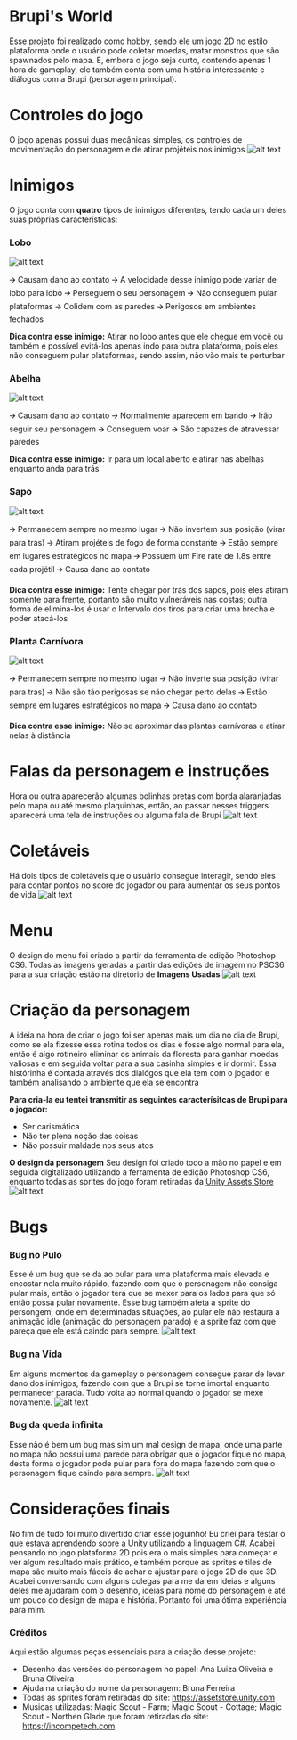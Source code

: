 # Brupi's World
Esse projeto foi realizado como hobby, sendo ele um jogo 2D no estilo plataforma onde o usuário pode coletar moedas, matar monstros que são spawnados pelo mapa. E, embora o jogo seja curto, contendo apenas 1 hora de gameplay, ele também conta com uma história interessante e diálogos com a Brupi (personagem principal).

# Controles do jogo
O jogo apenas possui duas mecânicas simples, os controles de movimentação do personagem e de atirar projéteis nos inimigos
![alt text](https://i.imgur.com/7cu9lWu.png)

# Inimigos
O jogo conta com **quatro** tipos de inimigos diferentes, tendo cada um deles suas próprias características:

### Lobo
![alt text](https://i.imgur.com/2SkRilf.png)

🡪 Causam dano ao contato
🡪 A velocidade desse inimigo pode variar de lobo para lobo
🡪 Perseguem o seu personagem
🡪 Não conseguem pular plataformas
🡪 Colidem com as paredes
🡪 Perigosos em ambientes fechados

**Dica contra esse inimigo:**
Atirar no lobo antes que ele chegue em você ou também é possível evitá-los apenas indo para outra plataforma, pois eles não conseguem pular plataformas, sendo assim, não vão mais te perturbar

### Abelha
![alt text](https://i.imgur.com/BIWLKPv.png)

🡪 Causam dano ao contato
🡪 Normalmente aparecem em bando
🡪 Irão seguir seu personagem 
🡪 Conseguem voar
🡪 São capazes de atravessar paredes

**Dica contra esse inimigo:**
Ir para um local aberto e atirar nas abelhas enquanto anda para trás

### Sapo
![alt text](https://i.imgur.com/fPdRs2Q.png)

🡪 Permanecem sempre no mesmo lugar
🡪 Não invertem sua posição (virar para trás)
🡪 Atiram projéteis de fogo de forma constante
🡪 Estão sempre em lugares estratégicos no mapa
🡪 Possuem um Fire rate de 1.8s entre cada projétil
🡪 Causa dano ao contato

**Dica contra esse inimigo:**
Tente chegar por trás dos sapos, pois eles atiram somente para frente, portanto são muito vulneráveis nas costas; outra forma de elimina-los é usar o Intervalo dos tiros para criar uma brecha e poder atacá-los


### Planta Carnívora
![alt text](https://i.imgur.com/PBSOzmn.png)

🡪 Permanecem sempre no mesmo lugar
🡪 Não inverte sua posição (virar para trás)
🡪 Não são tão perigosas se não chegar perto delas
🡪 Estão sempre em lugares estratégicos no mapa
🡪 Causa dano ao contato

**Dica contra esse inimigo:**
Não se aproximar das plantas carnívoras e atirar nelas à distância

# Falas da personagem e instruções
Hora ou outra aparecerão algumas bolinhas pretas com borda alaranjadas pelo mapa ou até mesmo plaquinhas, então, ao passar nesses triggers aparecerá uma tela de instruções ou alguma fala de Brupi
![alt text](https://i.imgur.com/bPY72kx.png)

# Coletáveis
Há dois tipos de coletáveis que o usuário consegue interagir, sendo eles para contar pontos no score do jogador ou para aumentar os seus pontos de vida
![alt text](https://i.imgur.com/6Vrolhv.png)

# Menu
O design do menu foi criado a partir da ferramenta de edição Photoshop CS6. Todas as imagens geradas a partir das edições de imagem no PSCS6 para a sua criação estão na diretório de **Imagens Usadas**
![alt text](https://i.imgur.com/s2vymQv.png)

# Criação da personagem
A ideia na hora de criar o jogo foi ser apenas mais um dia no dia de Brupi, como se ela fizesse essa rotina todos os dias e fosse algo normal para ela, então é algo rotineiro eliminar os animais da floresta para ganhar moedas valiosas e em seguida voltar para a sua casinha simples e ir dormir. Essa histórinha é contada através dos dialógos que ela tem com o jogador e também analisando o ambiente que ela se encontra 

**Para cria-la eu tentei transmitir as seguintes caracterísitcas de Brupi para o jogador:**
- Ser carismática
- Não ter plena noção das coisas
- Não possuir maldade nos seus atos

**O design da personagem**
Seu design foi criado todo a mão no papel e em seguida digitalizado utilizando a ferramenta de edição Photoshop CS6, enquanto todas as sprites do jogo foram retiradas da [Unity Assets Store](https://assetstore.unity.com/)
![alt text](https://i.imgur.com/IudgTtH.png)

# Bugs

### Bug no Pulo
Esse é um bug que se da ao pular para uma plataforma mais elevada e encostar nela muito rápido, fazendo com que o personagem não consiga pular mais, então o jogador terá que se mexer para os lados para que só então possa pular novamente. Esse bug também afeta a sprite do persongem, onde em determinadas situações, ao pular ele não restaura a animação idle (animação do personagem parado) e a sprite faz com que pareça que ele está caindo para sempre.
![alt text](https://i.imgur.com/ALyzFa0.png)

### Bug na Vida
Em alguns momentos da gameplay o personagem consegue parar de levar dano dos inimigos, fazendo com que a Brupi se torne imortal enquanto permanecer parada. Tudo volta ao normal quando o jogador se mexe novamente.
![alt text](https://i.imgur.com/z9qNErq.png)

### Bug da queda infinita
Esse não é bem um bug mas sim um mal design de mapa, onde uma parte no mapa não possui uma parede para obrigar que o jogador fique no mapa, desta forma o jogador pode pular para fora do mapa fazendo com que o personagem fique caindo para sempre.
![alt text](https://i.imgur.com/y7GfBN7.png)

# Considerações finais
No fim de tudo foi muito divertido criar esse joguinho! 
Eu criei para testar o que estava aprendendo sobre a Unity utilizando a linguagem C#. Acabei pensando no jogo plataforma 2D pois era o mais simples para começar e ver algum resultado mais prático, e também porque as sprites e tiles de mapa são muito mais fáceis de achar e ajustar para o jogo 2D do que 3D. Acabei conversando com alguns colegas para me darem ideias e alguns deles me ajudaram com o desenho, ideias para nome do personagem e até um pouco do design de mapa e história. Portanto foi uma ótima experiência para mim.

### Créditos
Aqui estão algumas peças essenciais para a criação desse projeto:
- Desenho das versões do personagem no papel: Ana Luiza Oliveira e Bruna Oliveira
- Ajuda na criação do nome da personagem: Bruna Ferreira
- Todas as sprites foram retiradas do site: https://assetstore.unity.com
- Musicas utilizadas: Magic Scout - Farm; Magic Scout - Cottage; Magic Scout - Northen Glade que foram retiradas do site: https://incompetech.com